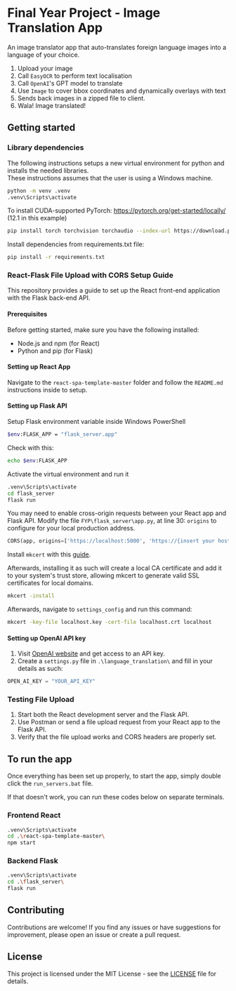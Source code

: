 # Final Year Project - Image Translation App

An image translator app that auto-translates foreign language images into a language of your choice.
1) Upload your image
2) Call `EasyOCR` to perform text localisation
3) Call `OpenAI`'s GPT model to translate
4) Use `Image` to cover bbox coordinates and dynamically overlays with text
5) Sends back images in a zipped file to client.
6) Wala! Image translated!

## Getting started

### Library dependencies
The following instructions setups a new virtual environment for python and installs the needed libraries.  
These instructions assumes that the user is using a Windows machine.

```bash
python -m venv .venv
.venv\Scripts\activate
```

To install CUDA-supported PyTorch: https://pytorch.org/get-started/locally/
(12.1 in this example)

```bash
pip install torch torchvision torchaudio --index-url https://download.pytorch.org/whl/cu121
```

Install dependencies from requirements.txt file:
```bash
pip install -r requirements.txt
```

### React-Flask File Upload with CORS Setup Guide
This repository provides a guide to set up the React front-end application with the Flask back-end API.

#### Prerequisites
Before getting started, make sure you have the following installed:
- Node.js and npm (for React)
- Python and pip (for Flask)

#### Setting up React App
Navigate to the `react-spa-template-master` folder and follow the `README.md` instructions inside to setup.

#### Setting up Flask API

Setup Flask environment variable inside Windows PowerShell
```bash
$env:FLASK_APP = "flask_server.app"
```

Check with this:
```bash
echo $env:FLASK_APP
```

Activate the virtual environment and run it
```bash
.venv\Scripts\activate
cd flask_server
flask run
```

You may need to enable cross-origin requests between your React app and Flask API. Modify the file `FYP\flask_server\app.py`, at line 30: `origins` to configure for your local production address.
```python
CORS(app, origins=['https://localhost:5000', 'https://{insert your hostname}}'])
```

Install `mkcert` with this [guide](https://github.com/FiloSottile/mkcert).

Afterwards, installing it as such will create a local CA certificate and add it to your system's trust store, allowing mkcert to generate valid SSL certificates for local domains.
```bash
mkcert -install
```

Afterwards, navigate to `settings_config` and run this command:
```bash
mkcert -key-file localhost.key -cert-file localhost.crt localhost
```

#### Setting up OpenAI API key
1. Visit [OpenAI website](https://platform.openai.com/playground) and get access to an API key.
2. Create a `settings.py` file in `.\language_translation\` and fill in your details as such:
``` python
OPEN_AI_KEY = "YOUR_API_KEY"
```



### Testing File Upload
1. Start both the React development server and the Flask API.
2. Use Postman or send a file upload request from your React app to the Flask API.
3. Verify that the file upload works and CORS headers are properly set.

## To run the app
Once everything has been set up properly, to start the app, simply double click the `run_servers.bat` file. 

If that doesn't work, you can run these codes below on separate terminals.

### Frontend React
```bash
.venv\Scripts\activate
cd .\react-spa-template-master\
npm start
```

### Backend Flask
```bash
.venv\Scripts\activate
cd .\flask_server\
flask run
```


## Contributing
Contributions are welcome! If you find any issues or have suggestions for improvement, please open an issue or create a pull request.

## License
This project is licensed under the MIT License - see the [LICENSE](LICENSE) file for details.